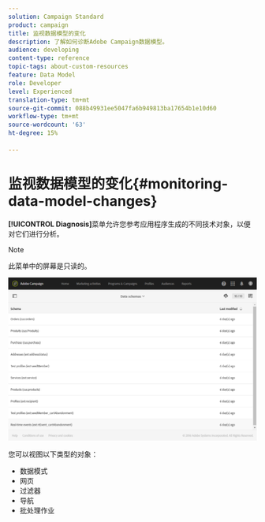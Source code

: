 ```yaml
---
solution: Campaign Standard
product: campaign
title: 监视数据模型的变化
description: 了解如何诊断Adobe Campaign数据模型。
audience: developing
content-type: reference
topic-tags: about-custom-resources
feature: Data Model
role: Developer
level: Experienced
translation-type: tm+mt
source-git-commit: 088b49931ee5047fa6b949813ba17654b1e10d60
workflow-type: tm+mt
source-wordcount: '63'
ht-degree: 15%

---
```



# 监视数据模型的变化{#monitoring-data-model-changes}

**[!UICONTROL Diagnosis]**&#x200B;菜单允许您参考应用程序生成的不同技术对象，以便对它们进行分析。

>[!NOTE]
>
>此菜单中的屏幕是只读的。

![](assets/diagnostic.png)

您可以视图以下类型的对象：

* 数据模式
* 网页
* 过滤器
* 导航
* 批处理作业

